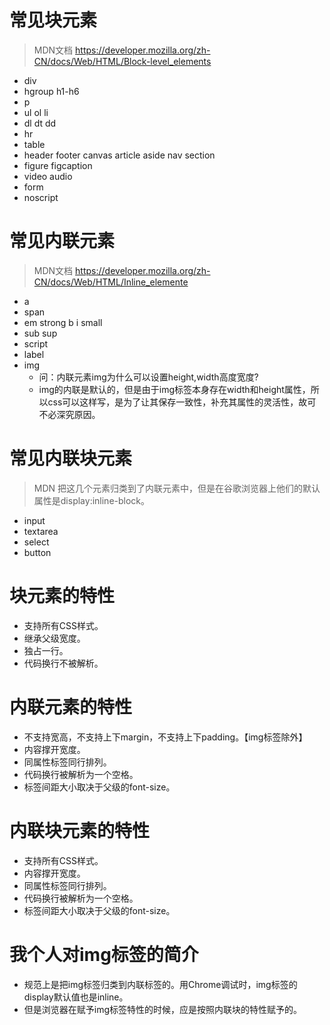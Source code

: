 # 常见块元素
> MDN文档 https://developer.mozilla.org/zh-CN/docs/Web/HTML/Block-level_elements
* div
* hgroup h1-h6
* p
* ul ol li
* dl dt dd
* hr
* table
* header footer canvas article aside nav section
* figure figcaption
* video audio
* form
* noscript

# 常见内联元素
> MDN文档 https://developer.mozilla.org/zh-CN/docs/Web/HTML/Inline_elemente
* a
* span
* em strong b i small
* sub sup
* script
* label
* img
    - 问：内联元素img为什么可以设置height,width高度宽度?
    - img的内联是默认的，但是由于img标签本身存在width和height属性，所以css可以这样写，是为了让其保存一致性，补充其属性的灵活性，故可不必深究原因。

# 常见内联块元素
> MDN 把这几个元素归类到了内联元素中，但是在谷歌浏览器上他们的默认属性是display:inline-block。
* input
* textarea
* select
* button

# 块元素的特性
* 支持所有CSS样式。
* 继承父级宽度。
* 独占一行。
* 代码换行不被解析。

# 内联元素的特性
* 不支持宽高，不支持上下margin，不支持上下padding。【img标签除外】
* 内容撑开宽度。
* 同属性标签同行排列。
* 代码换行被解析为一个空格。
* 标签间距大小取决于父级的font-size。

# 内联块元素的特性
* 支持所有CSS样式。
* 内容撑开宽度。
* 同属性标签同行排列。
* 代码换行被解析为一个空格。
* 标签间距大小取决于父级的font-size。

# 我个人对img标签的简介
* 规范上是把img标签归类到内联标签的。用Chrome调试时，img标签的display默认值也是inline。
* 但是浏览器在赋予img标签特性的时候，应是按照内联块的特性赋予的。
